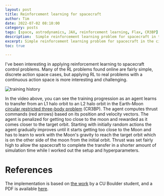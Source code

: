 ```yaml
---
layout: post
title: Reinforcement learning for spacecraft
author: Tim
date: 2022-07-02 08:10:00
category: posts
tags: [space, astrodynamics, JAX, reinforcement learning, Flax, CR3BP]
description:  Simple reinforcement learning problem for spacecraft in the circular restricted three-body problem (CR3BP)
excerpt: Simple reinforcement learning problem for spacecraft in the circular restricted three-body problem (CR3BP)
toc: true

---
```



I've been interesting in applying reinforcement learning to spacecraft control problems. Many of the RL problems found online are fairly simple, discrete action space cases, but applying RL to real problems with a continuous action space is more interesting and challenging. 

![training history](/assets/images/2022/rl_for_spacecraft/Animation.gif)


In the video above, you can see the training progression as an agent learns to transfer from an L1 halo orbit to an L2 halo orbit in the Earth-Moon [circular restricted three-body problem](https://en.wikipedia.org/wiki/Three-body_problem#Restricted_three-body_problem) (CR3BP). The agent computes thrust commands (red arrows) based on its position and velocity vectors. The agent is penalized for getting too close to the moon and rewarded as it comes closer to the target orbit. Starting with initially random actions the agent gradually improves until it starts getting too close to the Moon and has to learn to work with the Moon's gravity to reach the target orbit which is on the other side of the moon from the initial orbit. Thrust was set fairly high to allow the spacecraft to complete the transfer in a shorter amount of simulation time while I worked out the setup and hyperparameters.

# References
The implementation is based on [the work](https://arc.aiaa.org/doi/10.2514/6.2020-1914) by a CU Boulder student, and a PDF is available [here](https://www.colorado.edu/faculty/bosanac/sites/default/files/attached-files/2020_sulbos_aiaa.pdf).  
 

